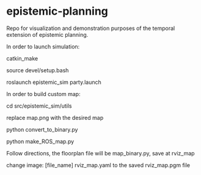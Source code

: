# epistemic-planning
Repo for visualization and demonstration purposes of the temporal extension of epistemic planning.

In order to launch simulation:

catkin_make

source devel/setup.bash

roslaunch epistemic_sim party.launch

In order to build custom map:

cd src/epistemic_sim/utils

replace map.png with the desired map

python convert_to_binary.py

python make_ROS_map.py

Follow directions, the floorplan file will be map_binary.py, save at rviz_map


change image: [file_name] rviz_map.yaml to the saved rviz_map.pgm file
